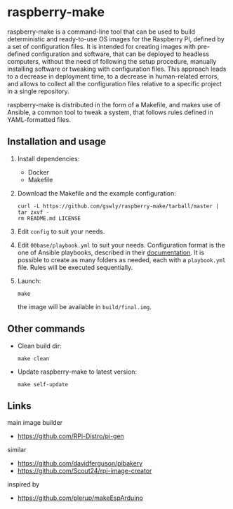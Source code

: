 
# raspberry-make

raspberry-make is a command-line tool that can be used to build deterministic and ready-to-use OS images for the Raspberry PI, defined by a set of configuration files. It is intended for creating images with pre-defined configuration and software, that can be deployed to headless computers, without the need of following the setup procedure, manually installing software or tweaking with configuration files. This approach leads to a decrease in deployment time, to a decrease in human-related errors, and allows to collect all the configuration files relative to a specific project in a single repository.

raspberry-make is distributed in the form of a Makefile, and makes use of Ansible, a common tool to tweak a system, that follows rules defined in YAML-formatted files.

## Installation and usage

1. Install dependencies:
   * Docker
   * Makefile

2. Download the Makefile and the example configuration:
   ```
   curl -L https://github.com/gswly/raspberry-make/tarball/master | tar zxvf -
   rm README.md LICENSE
   ```

3. Edit `config` to suit your needs.

4. Edit `00base/playbook.yml` to suit your needs. Configuration format is the one of Ansible playbooks, described in their [documentation](https://docs.ansible.com/ansible/latest/index.html). It is possible to create as many folders as needed, each with a `playbook.yml` file. Rules will be executed sequentially.

5. Launch:
   ```
   make
   ```
   the image will be available in `build/final.img`.

## Other commands

 * Clean build dir:
   ```
   make clean
   ```

 * Update raspberry-make to latest version:
   ```
   make self-update
   ```

## Links

main image builder
* https://github.com/RPi-Distro/pi-gen

similar
* https://github.com/davidferguson/pibakery
* https://github.com/Scout24/rpi-image-creator

inspired by
* https://github.com/plerup/makeEspArduino
